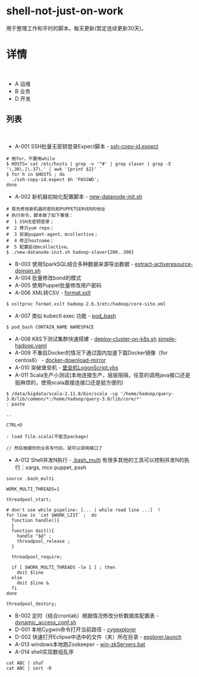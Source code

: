# shell-not-just-on-work

用于整理工作和平时的脚本。每天更新(暂定连续更新30天)。
 
# 详情
 
* A 运维
* B 业务
* D 开发
 
## 列表 
 
* A-001 SSH批量无密钥登录Expect脚本 - [ssh-copy-id.expect](ssh-copy-id.expect)

```
# 用for，不要用while
$ HOSTS=`cat /etc/hosts | grep -v '^#' | grep slaver | grep -E '\.36\.|\.37\.' | awk '{print $2}' `
$ for h in $HOSTS ; do 
  ./ssh-copy-id.expect $h 'PASSWD';
done
```
  
* A-002 新机器初始化配置脚本 - [new-datanode-init.sh](new-datanode-init.sh)

```
# 首先修改新机器的密码和PUPPETSERVER的地址
# 执行命令，脚本做了如下事情：
#  1 SSH无密钥登录；
#  2 拷贝yum repo；
#  3 安装puppet-agent、mcollective；
#  4 修正hostname；
#  5 配置启动mcollective。
$ ./new-datanode-init.sh hadoop-slaver{200..300}
```
  
* B-003 使用SparkSQL结合多种数据来源导出数据 - [extract-activeresource-domain.sh](extract-activeresource-domain.sh)
* A-004 批量修改bond的模式
* A-005 使用Puppet批量修改用户密码
* A-006 XML转CSV - [format.xslt](format.xslt)

```
$ xsltproc format.xslt hadoop-2.6.3/etc/hadoop/core-site.xml 
```

* A-007 类似 kubectl exec 功能 - [pod_bash](pod_bash) 

```
$ pod_bash CONTAIN_NAME NAMESPACE
```

* A-008 K8S下测试集群快速搭建 - [deploy-cluster-on-k8s.sh](deploy-cluster-on-k8s.sh) [simple-hadoop.yaml](simple-hadoop.yaml)
* A-009 不重启Docker的情况下通过国内加速下载Docker镜像（for centos6） - [docker-download-mirror](docker-download-mirror)
* A-010 突破堡垒机 - [堡垒机LogonScript.vbs](堡垒机LogonScript.vbs) 
* A-011 Scala生产小测试(本地连接生产，层层阻隔，任意的调用java接口还是挺麻烦的，使用scala直接连接口还是挺方便的)

```
$ /data/bigdata/scala-2.11.8/bin/scala -cp '/home/hadoop/query-3.0/lib/common/*:/home/hadoop/query-3.0/lib/core/*' 
: paste

..

CTRL+D

: load file.scala(不能含package)

// 然后根据你的业务写代码，就可以调用接口了

```

* A-012 Shell并发N执行 - [.bash_multi](.bash_multi) 有很多其他的工具可以控制并发N的执行：xargs, mco puppet, pssh

```
source .bash_multi

WORK_MULTI_THREADS=1

threadpool_start;

# don't use while pipeline: [... | while read line ...]  !
for line in `cat $WORK_LIST` ;  do
  function handle(){
  }
  function doit(){
    handle "$@" ; 
    threadpool_release ;
  }
  
  threadpool_require;
  
  if [ $WORK_MULTI_THREADS -le 1 ] ; then 
    doit $line
  else 
    doit $line & 
  fi
done

threadpool_destory;

```

* B-002 定时（结合crontab）根据情况修改分析数据库配置表 - [dynamic_access_conf.sh](dynamic_access_conf.sh)
* D-001 本地Cygwin命令打开当前路径 - [cygexplorer](cygexplorer)
* D-002 快速打开Eclipse中选中的文件（夹）所在目录 - [explorer.launch](explorer.launch)
* A-013 windows本地跑Zookeeper - [win-zkServers.bat](win-zkServers.bat)
* A-014 shell实现数组乱序

```
cat ABC | shuf
cat ABC | sort -R
```
